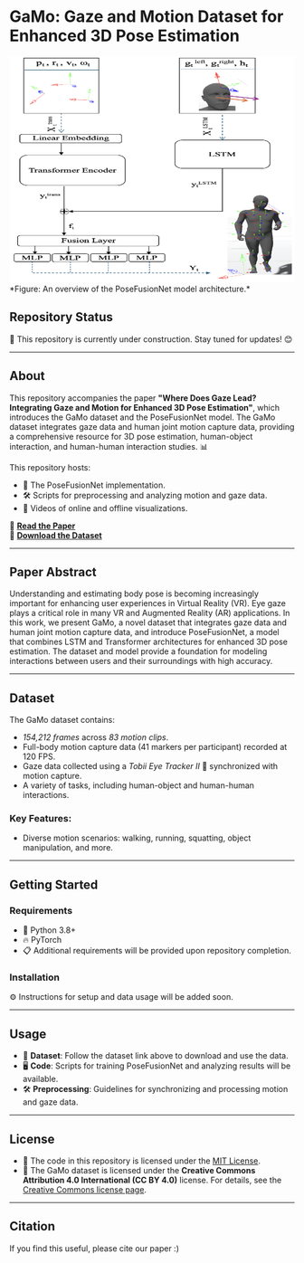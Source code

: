 
# GaMo: Gaze and Motion Dataset for Enhanced 3D Pose Estimation

<img src="png/overview.png" alt="PoseFusionNet Overview" width="600" height="400">
*Figure: An overview of the PoseFusionNet model architecture.*

## Repository Status
🚧 This repository is currently under construction. Stay tuned for updates! 😊

---

## About
This repository accompanies the paper **"Where Does Gaze Lead? Integrating Gaze and Motion for Enhanced 3D Pose Estimation"**, which introduces the GaMo dataset and the PoseFusionNet model. The GaMo dataset integrates gaze data and human joint motion capture data, providing a comprehensive resource for 3D pose estimation, human-object interaction, and human-human interaction studies. 📊

This repository hosts:
- 🧠 The PoseFusionNet implementation.
- 🛠️ Scripts for preprocessing and analyzing motion and gaze data.
- 🎥 Videos of online and offline visualizations.

📄 **[Read the Paper](abcdefg)**  
📂 **[Download the Dataset](https://osf.io/jx54y/)**  

---

## Paper Abstract
Understanding and estimating body pose is becoming increasingly important for enhancing user experiences in Virtual Reality (VR). Eye gaze plays a critical role in many VR and Augmented Reality (AR) applications. In this work, we present GaMo, a novel dataset that integrates gaze data and human joint motion capture data, and introduce PoseFusionNet, a model that combines LSTM and Transformer architectures for enhanced 3D pose estimation. The dataset and model provide a foundation for modeling interactions between users and their surroundings with high accuracy.

---

## Dataset
The GaMo dataset contains:
- *154,212 frames* across *83 motion clips*.
-  Full-body motion capture data (41 markers per participant) recorded at 120 FPS.
- Gaze data collected using a *Tobii Eye Tracker II* 👀 synchronized with motion capture. 
-  A variety of tasks, including human-object and human-human interactions.

### Key Features:
- Diverse motion scenarios: walking, running, squatting, object manipulation, and more.
---

## Getting Started
### Requirements
- 🐍 Python 3.8+
- 🔥 PyTorch
- 📋 Additional requirements will be provided upon repository completion.

### Installation
⚙️ Instructions for setup and data usage will be added soon.

---

## Usage
- 📂 **Dataset**: Follow the dataset link above to download and use the data.
- 🖥️ **Code**: Scripts for training PoseFusionNet and analyzing results will be available.
- 🛠️ **Preprocessing**: Guidelines for synchronizing and processing motion and gaze data.

---

## License
- 📜 The code in this repository is licensed under the [MIT License](https://github.com/taravatanvari/GaMo?tab=MIT-1-ov-file).
- 📂 The GaMo dataset is licensed under the **Creative Commons Attribution 4.0 International (CC BY 4.0)** license. For details, see the [Creative Commons license page](https://creativecommons.org/licenses/by/4.0/).

---

## Citation
If you find this useful, please cite our paper :)

